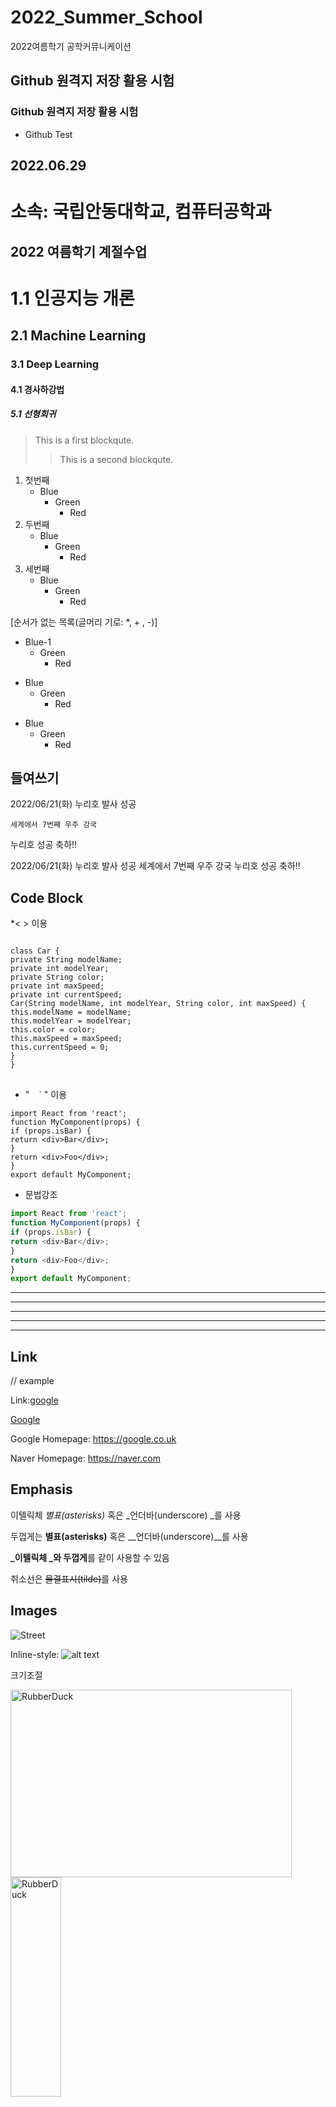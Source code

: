 # 2022_Summer_School
2022여름학기 공학커뮤니케이션

## Github 원격지 저장 활용 시험
### Github 원격지 저장 활용 시험
* Github Test
## 2022.06.29

소속: 국립안동대학교, 컴퓨터공학과
========================

2022 여름학기 계절수업
--------------------------

# 1.1 인공지능 개론
## 2.1 Machine Learning
### 3.1 Deep Learning
#### 4.1 경사하강법
##### 5.1 선형회귀

> This is a first blockqute.
>	> This is a second blockqute.

1. 첫번째
	* Blue
	  * Green
	    * Red
2. 두번째
	+ Blue
	  + Green
 	    + Red
3. 세번째
	- Blue
	  - Green
 	    - Red

[순서가 없는 목록(글머리 기로: *, + , -)]

* Blue-1
  * Green
    * Red

+ Blue
  + Green
    + Red

- Blue
  - Green
    - Red

들여쓰기
----------

2022/06/21(화) 누리호 발사 성공

	세계에서 7번째 우주 강국

누리호 성공 축하!!

2022/06/21(화) 누리호 발사 성공
	세계에서 7번째 우주 강국
누리호 성공 축하!!

Code Block
-------------

*< > 이용

<pre>
<code>
class Car {
private String modelName;
private int modelYear;
private String color;
private int maxSpeed;
private int currentSpeed;
Car(String modelName, int modelYear, String color, int maxSpeed) {
this.modelName = modelName;
this.modelYear = modelYear;
this.color = color;
this.maxSpeed = maxSpeed;
this.currentSpeed = 0;
}
}
</code>
</pre>

* " ` ` ` " 이용

``` 
import React from 'react';
function MyComponent(props) {
if (props.isBar) {
return <div>Bar</div>;
}
return <div>Foo</div>;
}
export default MyComponent;
```


* 문법강조

``` js
import React from 'react';
function MyComponent(props) {
if (props.isBar) {
return <div>Bar</div>;
}
return <div>Foo</div>;
}
export default MyComponent;
```


* * *
***
*****
- - -
-------------

Link
-----

// example

Link:[google][googlelink]

[googlelink]: https://google.co.uk "Let's Go google"


[Google](https://google.co.uk "Let's Go google")


Google Homepage: https://google.co.uk

Naver Homepage: <https://naver.com>

Emphasis
----------

이텔릭체 *별표(asterisks)* 혹은 _언더바(underscore) _를 사용

두껍게는 **별표(asterisks)** 혹은 __언더바(underscore)__를 사용

**_이텔릭체 _와 두껍게**를 같이 사용할 수 있음

취소선은 ~~물결표시(tilde)~~를 사용

<strike> </strike>   <del> </del>


Images
--------

![Street](121970_124701_3734.jpg "Anu Univ")

Inline-style:
![alt text](https://github.com/adam-p/markdown-here/raw/master/src/common/images/icon48.png "Logo Title Text 1")

크기조절

<img src="121970_124701_3734.jpg" width="450px" height="300px" title="px(픽셀) 크기 설정" alt="RubberDuck"></img><br/>
<img src="121970_124701_3734.jpg" width="40%" height="30%" title="px(픽셀) 크기 설정" alt="RubberDuck"></img>

Table

| 값 | 의미 | 기본값 |
|---|:---:|---:|
| `static` | 유형(기준) 없음 / 배치 불가능 | `static` |
| `relative` | 요소 자신을 기준으로 배치 | |
| `absolute` | 위치 상 부모(조상)요소를 기준으로 배치 | |
| `fixed` | 브라우저 창을 기준으로 배치 | |

Markdown | Less | Pretty
--- | --- | ---
*Still* | `renders` | **nicely**
1 | 2 | 3

줄바꿈

예를 들어, 지금  
공백 2번 만들어서 지금과 공백 사이에서 줄 바꿈이 된다.

안녕하세요. <br> 반갑습니다. 줄이 바뀌었어요.

